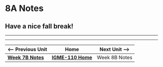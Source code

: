# 8A Notes

## Have a nice fall break!

---
---

| <-- Previous Unit | Home | Next Unit -->
| --- | --- | --- 
|   [**Week 7B Notes**](7B.md)  |  [**IGME-110 Home**](../) | Week 8B Notes

